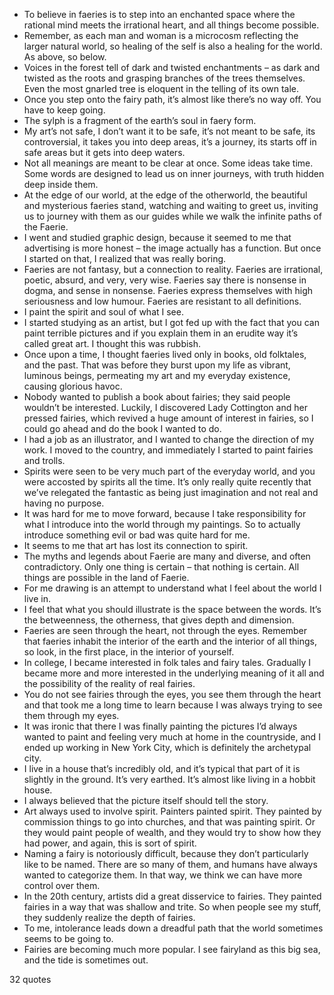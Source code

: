  - To believe in faeries is to step into an enchanted space where the rational mind meets the irrational heart, and all things become possible.
 - Remember, as each man and woman is a microcosm reflecting the larger natural world, so healing of the self is also a healing for the world. As above, so below.
 - Voices in the forest tell of dark and twisted enchantments – as dark and twisted as the roots and grasping branches of the trees themselves. Even the most gnarled tree is eloquent in the telling of its own tale.
 - Once you step onto the fairy path, it’s almost like there’s no way off. You have to keep going.
 - The sylph is a fragment of the earth’s soul in faery form.
 - My art’s not safe, I don’t want it to be safe, it’s not meant to be safe, its controversial, it takes you into deep areas, it’s a journey, its starts off in safe areas but it gets into deep waters.
 - Not all meanings are meant to be clear at once. Some ideas take time. Some words are designed to lead us on inner journeys, with truth hidden deep inside them.
 - At the edge of our world, at the edge of the otherworld, the beautiful and mysterious faeries stand, watching and waiting to greet us, inviting us to journey with them as our guides while we walk the infinite paths of the Faerie.
 - I went and studied graphic design, because it seemed to me that advertising is more honest – the image actually has a function. But once I started on that, I realized that was really boring.
 - Faeries are not fantasy, but a connection to reality. Faeries are irrational, poetic, absurd, and very, very wise. Faeries say there is nonsense in dogma, and sense in nonsense. Faeries express themselves with high seriousness and low humour. Faeries are resistant to all definitions.
 - I paint the spirit and soul of what I see.
 - I started studying as an artist, but I got fed up with the fact that you can paint terrible pictures and if you explain them in an erudite way it’s called great art. I thought this was rubbish.
 - Once upon a time, I thought faeries lived only in books, old folktales, and the past. That was before they burst upon my life as vibrant, luminous beings, permeating my art and my everyday existence, causing glorious havoc.
 - Nobody wanted to publish a book about fairies; they said people wouldn’t be interested. Luckily, I discovered Lady Cottington and her pressed fairies, which revived a huge amount of interest in fairies, so I could go ahead and do the book I wanted to do.
 - I had a job as an illustrator, and I wanted to change the direction of my work. I moved to the country, and immediately I started to paint fairies and trolls.
 - Spirits were seen to be very much part of the everyday world, and you were accosted by spirits all the time. It’s only really quite recently that we’ve relegated the fantastic as being just imagination and not real and having no purpose.
 - It was hard for me to move forward, because I take responsibility for what I introduce into the world through my paintings. So to actually introduce something evil or bad was quite hard for me.
 - It seems to me that art has lost its connection to spirit.
 - The myths and legends about Faerie are many and diverse, and often contradictory. Only one thing is certain – that nothing is certain. All things are possible in the land of Faerie.
 - For me drawing is an attempt to understand what I feel about the world I live in.
 - I feel that what you should illustrate is the space between the words. It’s the betweenness, the otherness, that gives depth and dimension.
 - Faeries are seen through the heart, not through the eyes. Remember that faeries inhabit the interior of the earth and the interior of all things, so look, in the first place, in the interior of yourself.
 - In college, I became interested in folk tales and fairy tales. Gradually I became more and more interested in the underlying meaning of it all and the possibility of the reality of real fairies.
 - You do not see fairies through the eyes, you see them through the heart and that took me a long time to learn because I was always trying to see them through my eyes.
 - It was ironic that there I was finally painting the pictures I’d always wanted to paint and feeling very much at home in the countryside, and I ended up working in New York City, which is definitely the archetypal city.
 - I live in a house that’s incredibly old, and it’s typical that part of it is slightly in the ground. It’s very earthed. It’s almost like living in a hobbit house.
 - I always believed that the picture itself should tell the story.
 - Art always used to involve spirit. Painters painted spirit. They painted by commission things to go into churches, and that was painting spirit. Or they would paint people of wealth, and they would try to show how they had power, and again, this is sort of spirit.
 - Naming a fairy is notoriously difficult, because they don’t particularly like to be named. There are so many of them, and humans have always wanted to categorize them. In that way, we think we can have more control over them.
 - In the 20th century, artists did a great disservice to fairies. They painted fairies in a way that was shallow and trite. So when people see my stuff, they suddenly realize the depth of fairies.
 - To me, intolerance leads down a dreadful path that the world sometimes seems to be going to.
 - Fairies are becoming much more popular. I see fairyland as this big sea, and the tide is sometimes out.

32 quotes